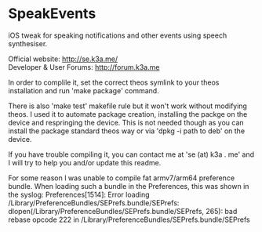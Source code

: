 SpeakEvents
===========

iOS tweak for speaking notifications and other events using speech synthesiser.

Official website: http://se.k3a.me/ <br/>
Developer & User Forums: http://forum.k3a.me

In order to complile it, set the correct theos symlink to your theos installation and run 'make package' command.

There is also 'make test' makefile rule but it won't work without modifying theos. I used it to automate package creation, installing the packge on the device and respringing the device. This is not needed though as you can install the package standard theos way or via 'dpkg -i path to deb' on the device.

If you have trouble compiling it, you can contact me at 'se (at) k3a . me' and I will try to help you and/or update this readme.

For some reason I was unable to compile fat armv7/arm64 preference bundle.
When loading such a bundle in the Preferences, this was shown in the syslog:
Preferences[1514]: Error loading /Library/PreferenceBundles/SEPrefs.bundle/SEPrefs:  dlopen(/Library/PreferenceBundles/SEPrefs.bundle/SEPrefs, 265): bad rebase opcode 222 in /Library/PreferenceBundles/SEPrefs.bundle/SEPrefs
